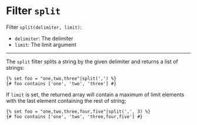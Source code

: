 Filter `split`
==============

<!-- {% raw %} -->

Filter `split(delimiter, limit)`:
* `delimiter`: The delimiter
* `limit`: The limit argument

---

The `split` filter splits a string by the given delimiter and returns a list of strings:

```twig
{% set foo = "one,two,three"|split(',') %}
{# foo contains ['one', 'two', 'three'] #}
```

If `limit` is set, the returned array will contain a maximum of limit elements with the last element containing the rest of string;

```twig
{% set foo = "one,two,three,four,five"|split(',', 3) %}
{# foo contains ['one', 'two', 'three,four,five'] #}
```

<!-- {% endraw %} -->